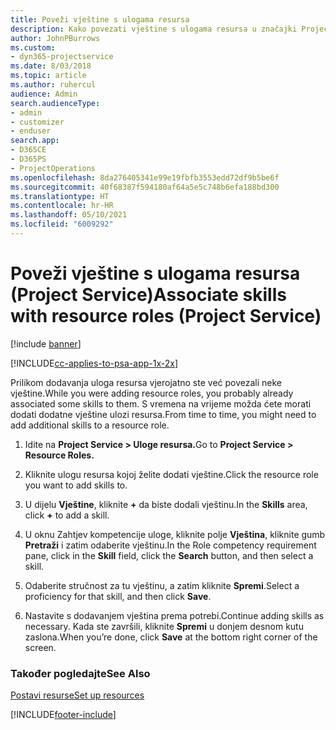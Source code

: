```yaml
---
title: Poveži vještine s ulogama resursa
description: Kako povezati vještine s ulogama resursa u značajki Project Service
author: JohnPBurrows
ms.custom:
- dyn365-projectservice
ms.date: 8/03/2018
ms.topic: article
ms.author: ruhercul
audience: Admin
search.audienceType:
- admin
- customizer
- enduser
search.app:
- D365CE
- D365PS
- ProjectOperations
ms.openlocfilehash: 8da276405341e99e19fbfb3553edd72df9b5be6f
ms.sourcegitcommit: 40f68387f594180af64a5e5c748b6efa188bd300
ms.translationtype: HT
ms.contentlocale: hr-HR
ms.lasthandoff: 05/10/2021
ms.locfileid: "6009292"
---
```

# <a name="associate-skills-with-resource-roles-project-service"></a><span data-ttu-id="8d864-103">Poveži vještine s ulogama resursa (Project Service)</span><span class="sxs-lookup"><span data-stu-id="8d864-103">Associate skills with resource roles (Project Service)</span></span>

[!include [banner](../includes/psa-now-project-operations.md)]

[!INCLUDE[cc-applies-to-psa-app-1x-2x](../includes/cc-applies-to-psa-app-1x-2x.md)]

<span data-ttu-id="8d864-104">Prilikom dodavanja uloga resursa vjerojatno ste već povezali neke vještine.</span><span class="sxs-lookup"><span data-stu-id="8d864-104">While you were adding resource roles, you probably already associated some skills to them.</span></span> <span data-ttu-id="8d864-105">S vremena na vrijeme možda ćete morati dodati dodatne vještine ulozi resursa.</span><span class="sxs-lookup"><span data-stu-id="8d864-105">From time to time, you might need to add additional skills to a resource role.</span></span>  
  
1.  <span data-ttu-id="8d864-106">Idite na **Project Service > Uloge resursa.**</span><span class="sxs-lookup"><span data-stu-id="8d864-106">Go to **Project Service > Resource Roles.**</span></span>  
  
2.  <span data-ttu-id="8d864-107">Kliknite ulogu resursa kojoj želite dodati vještine.</span><span class="sxs-lookup"><span data-stu-id="8d864-107">Click the resource role you want to add skills to.</span></span>  
  
3.  <span data-ttu-id="8d864-108">U dijelu **Vještine**, kliknite **+** da biste dodali vještinu.</span><span class="sxs-lookup"><span data-stu-id="8d864-108">In the **Skills** area, click **+** to add a skill.</span></span>  
  
4.  <span data-ttu-id="8d864-109">U oknu Zahtjev kompetencije uloge, kliknite polje **Vještina**, kliknite gumb **Pretraži** i zatim odaberite vještinu.</span><span class="sxs-lookup"><span data-stu-id="8d864-109">In the Role competency requirement pane, click in the **Skill** field, click the **Search** button,  and then select a skill.</span></span>  
  
5.  <span data-ttu-id="8d864-110">Odaberite stručnost za tu vještinu, a zatim kliknite **Spremi**.</span><span class="sxs-lookup"><span data-stu-id="8d864-110">Select a proficiency for that skill, and then click **Save**.</span></span>  
  
6.  <span data-ttu-id="8d864-111">Nastavite s dodavanjem vještina prema potrebi.</span><span class="sxs-lookup"><span data-stu-id="8d864-111">Continue adding skills as necessary.</span></span> <span data-ttu-id="8d864-112">Kada ste završili, kliknite **Spremi** u donjem desnom kutu zaslona.</span><span class="sxs-lookup"><span data-stu-id="8d864-112">When you’re done, click **Save** at the bottom right corner of the screen.</span></span>  
  
### <a name="see-also"></a><span data-ttu-id="8d864-113">Također pogledajte</span><span class="sxs-lookup"><span data-stu-id="8d864-113">See Also</span></span>  
 [<span data-ttu-id="8d864-114">Postavi resurse</span><span class="sxs-lookup"><span data-stu-id="8d864-114">Set up resources</span></span>](../psa/set-up-resources.md)


[!INCLUDE[footer-include](../includes/footer-banner.md)]
